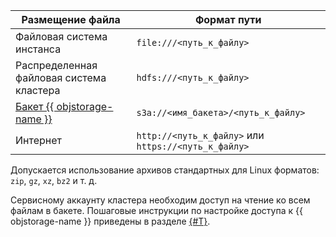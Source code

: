 | Размещение файла                                                | Формат пути                                          |
|-----------------------------------------------------------------|------------------------------------------------------|
| Файловая система инстанса                                       | `file:///<путь_к_файлу>`                             |
| Распределенная файловая система кластера                        | `hdfs:///<путь_к_файлу>`                             |
| [Бакет {{ objstorage-name }}](../../storage/concepts/bucket.md) | `s3a://<имя_бакета>/<путь_к_файлу>`                  |
| Интернет                                                        | `http://<путь_к_файлу>` или `https://<путь_к_файлу>` |

Допускается использование архивов стандартных для Linux форматов: `zip`, `gz`, `xz`, `bz2` и т. д.

Сервисному аккаунту кластера необходим доступ на чтение ко всем файлам в бакете. Пошаговые инструкции по настройке доступа к {{ objstorage-name }} приведены в разделе [{#T}](../../storage/operations/buckets/edit-acl.md).
